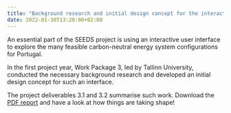 ```yaml
---
title: "Background research and initial design concept for the interactive stakeholder interface"
date: 2022-01-30T13:20:00+02:00
---
```


An essential part of the SEEDS project is using an interactive user interface to explore the many feasible carbon-neutral energy system configurations for Portugal. 

In the first project year, Work Package 3, led by Tallinn University, conducted the necessary background research and developed an initial design concept for such an interface. 

The project deliverables 3.1 and 3.2 summarise such work. Download the [PDF report](https://seeds-project.org/downloads/background_and_initial_design_interface_D3.1_D3.2.pdf) and have a look at how things are taking shape!
